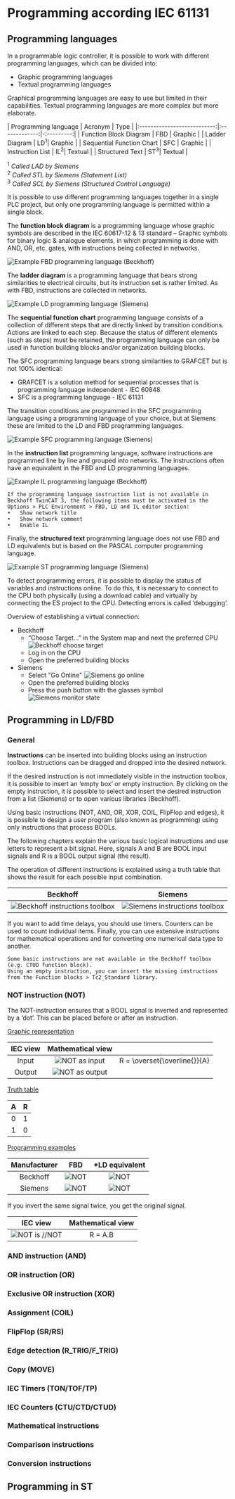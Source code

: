 # Programming according IEC 61131
## Programming languages

In a programmable logic controller, it is possible to work with different programming languages, which can be divided into:
- Graphic programming languages
- Textual programming languages

Graphical programming languages are easy to use but limited in their capabilities. Textual programming languages are more complex but more elaborate.

| Programming language        | Acronym       | Type       |
|:---------------------------:|:-------------:|-:---------:|
| Function Block Diagram      | FBD           | Graphic  |
| Ladder Diagram              | LD<sup>1</sup>| Graphic  |
| Sequential Function Chart   | SFC           | Graphic  |
| Instruction List            | IL<sup>2</sup>| Textual  |
| Structured Text             | ST<sup>3</sup>| Textual  |

<sup>1</sup> *Called LAD by Siemens* <br>
<sup>2</sup> *Called STL by Siemens (Statement List)* <br>
<sup>3</sup> *Called SCL by Siemens (Structured Control Language)* <br>

It is possible to use different programming languages together in a single PLC project, but only one programming language is permitted within a single block.

The **function block diagram** is a programming language whose graphic symbols are described in the IEC 60617-12 & 13 standard – Graphic symbols for binary logic & analogue elements, in which programming is done with AND, OR, etc. gates, with instructions being collected in networks.

![Example FBD programming language (Beckhoff)](/images/FBD.png "Example FBD programming language (Beckhoff)")

The **ladder diagram** is a programming language that bears strong similarities to electrical circuits, but its instruction set is rather limited. As with FBD, instructions are collected in networks.

![Example LD programming language (Siemens)](/images/LAD.png "Example LD programming language (Siemens)")

The **sequential function chart** programming language consists of a collection of different steps that are directly linked by transition conditions. Actions are linked to each step. Because the status of different elements (such as steps) must be retained, the programming language can only be used in function building blocks and/or organization building blocks. 

The SFC programming language bears strong similarities to GRAFCET but is not 100% identical:
- GRAFCET is a solution method for sequential processes that is programming language independent - IEC 60848
- SFC is a programming language - IEC 61131

The transition conditions are programmed in the SFC programming language using a programming language of your choice, but at Siemens these are limited to the LD and FBD programming languages.

![Example SFC programming language (Siemens)](/images/SFC.png "Example SFC programming language (Siemens)")

In the **instruction list** programming language, software instructions are programmed line by line and grouped into networks. The instructions often have an equivalent in the FBD and LD programming languages.

![Example IL programming language (Beckhoff)](/images/IL.png "Example IL programming language (Beckhoff)")

```Trivia
If the programming language instruction list is not available in Beckhoff TwinCAT 3, the following items must be activated in the Options > PLC Environment > FBD, LD and IL editor section: 
•	Show network title
•	Show network comment
•	Enable IL
```

Finally, the **structured text** programming language does not use FBD and LD equivalents but is based on the PASCAL computer programming language.

![Example ST programming language (Siemens)](/images/ST.png "Example ST programming language (Siemens)")

To detect programming errors, it is possible to display the status of variables and instructions online. To do this, it is necessary to connect to the CPU both physically (using a download cable) and virtually by connecting the ES project to the CPU. Detecting errors is called ‘debugging’.

Overview of establishing a virtual connection:
- Beckhoff
	- “Choose Target…” in the System map and next the preferred CPU
	![Beckhoff choose target](/images/TwinCAT/choose_target.png)
	- Log in on the CPU
	- Open the preferred building blocks
- Siemens
	- Select "Go Online"
	![Siemens go online](/images/TIA/go_online.png)
	- Open the preferred building blocks
	- Press the push button with the glasses symbol
	![Siemens monitor state](/images/TIA/monitor.png)

## Programming in LD/FBD
### General

**Instructions** can be inserted into building blocks using an instruction toolbox. Instructions can be dragged and dropped into the desired network.

If the desired instruction is not immediately visible in the instruction toolbox, it is possible to insert an ‘empty box’ or empty instruction. By clicking on the empty instruction, it is possible to select and insert the desired instruction from a list (Siemens) or to open various libraries (Beckhoff).

Using basic instructions (NOT, AND, OR, XOR, COIL, FlipFlop and edges), it is possible to design a user program (also known as programming) using only instructions that process BOOLs.

The following chapters explain the various basic logical instructions and use letters to represent a bit signal. Here, signals A and B are BOOL input signals and R is a BOOL output signal (the result).

The operation of different instructions is explained using a truth table that shows the result for each possible input combination.

| Beckhoff | Siemens |
|:--------:|:-------:|
| ![Beckhoff instructions toolbox](/images/TwinCAT/instructions.png)| ![Siemens instructions toolbox](/images/TIA/instructions.png)|

If you want to add time delays, you should use timers. Counters can be used to count individual items. Finally, you can use extensive instructions for mathematical operations and for converting one numerical data type to another.

```Trivia
Some basic instructions are not available in the Beckhoff toolbox (e.g. CTUD function block). 
Using an empty instruction, you can insert the missing instructions from the Function blocks > Tc2_Standard library. 
```

### NOT instruction (NOT)

The NOT-instruction ensures that a BOOL signal is inverted and represented by a ‘dot’. This can be placed before or after an instruction.

<u>Graphic representation</u>

| IEC view | Mathematical view |                                |
|:--------:|:-----------------:|:------------------------------:|
| Input    | ![NOT as input](/images/Prog/not_in.png)   | R = \\overset{\\overline{}}{A} |
| Output   | ![NOT as output](/images/Prog/not_out.png) |                                |

<u>Truth table</u>

| A   | R   |
|:---:|:---:|
| 0   | 1   |
| 1   | 0   |

<u>Programming examples</u>

| Manufacturer | FBD |*LD equivalent |
|:------------:|:---:|:-------------:|
| Beckhoff     | ![NOT](/images/TwinCAT/fbd_not.png) | ![NOT](/images/TwinCAT/lad_not.png) |
| Siemens      | ![NOT](/images/TIA/fbd_not.png)     | ![NOT](/images/TIA/lad_not.png)     |

If you invert the same signal twice, you get the original signal.

| IEC view | Mathematical view |
|:--------:|:-----------------:|
| ![NOT is //NOT](/images/Prog/not_is_not.png) | R = A.B       |

### AND instruction (AND)

### OR instruction (OR)

### Exclusive OR instruction (XOR)

### Assignment (COIL)

### FlipFlop (SR/RS)

### Edge detection (R_TRIG/F_TRIG)

### Copy (MOVE)

### IEC Timers (TON/TOF/TP)

### IEC Counters (CTU/CTD/CTUD)

### Mathematical instructions

### Comparison instructions

### Conversion instructions


## Programming in ST

